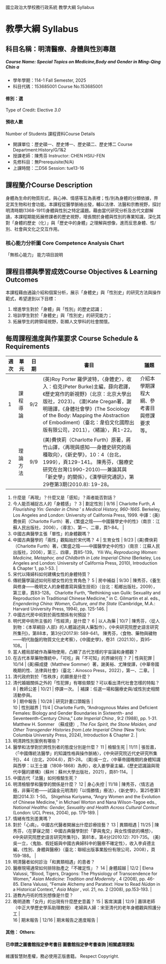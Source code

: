 國立政治大學校務行政系統 教學大綱 Syllabus
# 教學大綱 Syllabus
##  科目名稱：明清醫療、身體與性別專題 
#####  Course Name: Special Topics on Medicine,Body and Gender in Ming-Qing Chin a
  * 學年學期：114-1 Fall Semester, 2025 
  * 科目代碼：153685001 Course No.153685001
#### 修別：選
Type of Credit: Elective 
_3.0_
#### 預收人數
Number of Students
課程資料Course Details
  * 開課單位：歷史碩一、歷史博一、歷史碩二、歷史博二 Course Department:History/G/1&2 
  * 授課老師：陳秀芬 Instructor: CHEN HSIU-FEN 
  * 先修科目：無Prerequisite(N/A)
  * 上課時間：二D56 Session: tue13-16
##  課程簡介Course Description
身體為生命的物質形式，與心神、情感等互為表裡；性/別為身體的分類依據，界定其生物和社會功能。本課程從醫學脈絡出發，輔以法律、法醫和宗教視野，探討明清時期(1368-1911)身體與性別之特定議題。藉由當代研究分析及古代文獻解讀，本課程期能拓展修課者的歷史視野，增長關於身體與性別的專業知識，深化其對「身體的歷史（化）」與「歷史中的身體」之理解與想像，進而反思身體、性/別、社會與文化之交互作用。
###  核心能力分析圖 Core Competence Analysis Chart
「無核心能力」 
能力項目說明
##  課程目標與學習成效Course Objectives & Learning Outcomes 
本課程藉由通論介紹和個案分析，展示「身體史」與「性別史」的研究方法與操作範式，希望達到以下目標：
  1. 增進學生對於「身體」與「性別」的歷史認識；
  2. 培訓學生對於「身體史」與「性別史」的研究能力；
  3. 拓展學生的跨領域視野，彰顯人文學科的社會關懷。
##  每周課程進度與作業要求 Course Schedule & Requirements
|  週次 |  單元 |  日期 |  書目 |  議題  
---|---|---|---|---  
1 |  課程導論 |  9/2 |  (英)Roy Porter 羅伊波特，〈身體史〉，收入：伯克(Peter Burke)主編，薛向君譯，《歷史寫作的新視野》（北京：北京大學出版社，2023）。 (澳)Kate Cregan著，謝明珊譯，《身體社會學》(The Sociology of the Body: Mapping the Abstraction of Embodiment)（臺北：韋伯文化國際出版有限公司，2011），〈緒論〉，頁1-22。 |  介紹本學期課程大綱、參考書目與修課要求等。  
2 |  理論方法 |  9/9 |  (美)費俠莉（Charlotte Furth）原著，蔣竹山譯，〈再現與感知──身體史研究的兩種取向〉，《新史學》，10：4（台北，1999），頁129-141。 陳秀芬，〈醫療史研究在台灣(1990-2010)──兼論其與「新史學」的關係〉，《漢學研究通訊》，第29卷第3期(2010.8): 19-28。 | 
  1. 什麼是「再現」？什麼又是「感知」？兩者能否對話？
  2. 今人能否補捉古人的「身體感」？
3 |  劃定性別 |  9/16 |  Charlotte Furth, _A Flourishing Yin: Gender in China_ ’ _s Medical History, 960-1665_. Berkeley, Los Angeles and London: University of California Press, 1999. 中譯：(美)費俠莉（Charlotte Furth）著，《繁盛之陰——中國醫學史中的性》（南京：江蘇人民出版社，2006），〈導言〉、第一、二章，頁1-84。 | 
  1. 中國古典醫學主張「單性」的身體觀嗎？
  2. 中國古典醫學的「兩性」觀點始於宋代嗎？
4 |  生育女性 |  9/23 |  (美)費俠莉（Charlotte Furth）著，《繁盛之陰——中國醫學史中的性》（南京：江蘇人民出版社，2006），第三、四章，頁85-139。 Yili Wu, _Reproducing Women: Medicine, Metaphor, and Childbirth in Late Imperial China_ (Berkeley, Los Angeles and London: University of California Press, 2010), Introduction & Chapter 1, pp.1-53. | 
  1. 宋代以降婦科如何建構女性的身體特質？
  2. 傳統醫學論述如何形塑女性的生育角色？
5 |  房中補益 |  9/30 |  陳秀芬，《養生與修身——晚明文人的身體書寫與攝生技術》（台北：稻鄉出版社，2009），第三章，頁83-128。 Charlotte Furth, “Rethinking van Gulik: Sexuality and Reproduction in Traditional Chinese Medicine,” in C. Gilmartin et al. eds., _Engendering China: Women, Culture, and the State_ (Cambridge, M.A.: Harvard University Press, 1994), pp. 125-146. | 
  1. 中國古代房中術對於兩性關係有何預設？
  2. 明代房中術所主張的「性經濟」是什麼？
6 |  以人為藥 |  10/7 |  陳秀芬，〈從人到物：《本草綱目‧人部》的人體論述與人藥製作〉，《中央研究院歷史語言研究所集刊》，第88本，第3分(2017.9): 589-641。 陳秀芬，〈食物、藥物與穢物——明代胎盤的物質文化史考察〉，《中國史學》，卷31（2021.10），頁95-108。 | 
  1. 當人體局部被作為藥物使用，凸顯了古代怎樣的宇宙論和身體觀？
  2. 在古代本草藥物傳統中，「可吃」與「不可知」的界線何在？
7 |  性與犯罪 |  10/14 |  (美)蘇成捷（Matthew Sommer）著，謝美裕、尤陳俊譯，《中華帝國晚期的性、法律與社會》（臺北：Ainosco Press，2022），第一、二章。 | 
  1. 清代政府對於「性秩序」的願景是什麼？
  2. 清代婚姻關係之外的「性犯罪」有哪些類型？可以看出清代社會怎樣的特點？
8 |  教師公差 |  10/21 |  停課一次。 |  補課：任選一場和醫療史與/或性別史相關活動參與。  
9 |  期中報告 |  10/28 |  研究計畫口頭報告 |   
10 |  性別越界 |  11/4 |  Charlotte Furth, “Androgynous Males and Deficient Females: Biology and Gender Boundaries in Sixteenth- and Seventeenth-Century China,” _Late Imperial China_ , 9:2 (1988), pp. 1-31. Matthew H. Sommer （蘇成捷）, _The Fox Spirit, the Stone Maiden, and Other Transgender Histories from Late Imperial China_ (New York: Columbia University Press, 2024), Introduction & Chapter 2. | 
  1. 明清跨性別案例有哪些？
  2. 醫學和法學對於跨性別者的態度分別是什麼？
11 |  檢驗生死 |  11/11 |  張哲嘉，〈「中國傳統法醫學」的知識性格與操作脈絡〉，《中央研究院近代史研究所集刊》，44（台北，2004.6），頁1-28。 (美)吳一立，〈中華帝國晚期的身體知識與西學：以王士雄（1808-1868）為例〉，收入姜學豪主編，《歷史認識論與現代中醫的建構》（蘇州：蘇州大學出版社，2021），頁81-114。 | 
  1. 中國古代「法醫」如何檢驗生死？
  2. 明清檢驗學和醫學的關係是什麼？
12 |  身心失控 |  11/18 |  陳秀芬，〈情志過極，非藥可癒——試論金元明清的「以情勝情」療法〉，《新史學》，第25卷第1期(2014.3): 1-50。 Shigehisa Kuriyama, “Angry Women and the Evolution of Chinese Medicine,” in Michael Worton and Nana Wilson-Tagoe eds., _National Healths: Gender, Sexuality and Health Across Cultural Context_ (London: UCL Press, 2004), pp. 179-189. | 
  1. 情緒有性別差異嗎？
  2. 對於「心病」，中國古代醫者開展出什麼診療技藝？
13 |  異類相遇 |  11/25 |  陳秀芬，〈在夢寐之間：中國古典醫學對於「夢與鬼交」與女性情欲的構想〉，《中央研究院歷史語言研究所集刊》，第81本，第4分(2010.12): 701-735。 (美)吳一立，〈鬼胎、假妊娠與中國古典婦科中的醫療不確定性〉，收入李貞德主編，《性別、身體與醫療》（臺北：聯經出版事業股份有限公司，2008），頁159-188。 | 
  1. 明清醫者如何診治「和異類相遇」的患者？
  2. 醫療現場通常如何排除胎產之「不確定性」？
14 |  身體超越 |  12/2 |  Elena Valussi, “Blood, Tigers, Dragons: The Physiology of Transcendence for Women,” _Asian Medicine: Tradition and Modernity_ , 4 (2008), pp. 46-85. Elena Valussi, “Female Alchemy and Paratext: How to Read _Nüdan_ in a Historical Context,” _Asia Major_ , vol. 21, no. 2 (2008), pp.153-193. | 
  1. 道教內丹術的性別想像是什麼？
  2. 晚明道教「女丹」的出現有什麼歷史意義？
15 |  客席演講 |  12/9 |  蕭琪老師（中正大學歷史學系助理教授） 老婦與人婦：宋至清代的老年身體觀與照護分工 |   
16 |  期末報告 |  12/16 |  期末報告之進度報告 |   
####  其他： Others:
####  已申請之圖書館指定參考書目  圖書館指定參考書查詢 |相關處理要點
維護智慧財產權，務必使用正版書籍。 Respect Copyright.